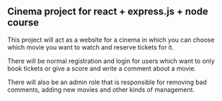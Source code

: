 ## Cinema project for react + express.js + node course

This project will act as a website for a cinema in which you can 
choose which movie you want to watch and reserve tickets for it.

There will be normal registration and login for users which want to 
only book tickets or give a score and write a comment about a movie.

There will also be an admin role that is responsible for removing bad comments, 
adding new movies and other kinds of management.
